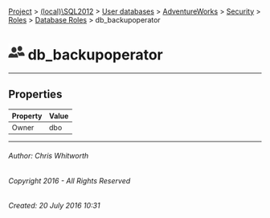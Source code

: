 #### 

[Project](../../../../../../index.md) > [(local)\\SQL2012](../../../../../index.md) > [User databases](../../../../index.md) > [AdventureWorks](../../../index.md) > [Security](../../index.md) > [Roles](../index.md) > [Database Roles](Database_Roles.md) > db_backupoperator

# ![Database Roles](../../../../../../Images/Role_Database32.png) db_backupoperator

---

## <a name="#properties"></a>Properties

| Property | Value |
|---|---|
| Owner | dbo |


---

###### Author:  Chris Whitworth

###### Copyright 2016 - All Rights Reserved

###### Created: 20 July 2016 10:31

